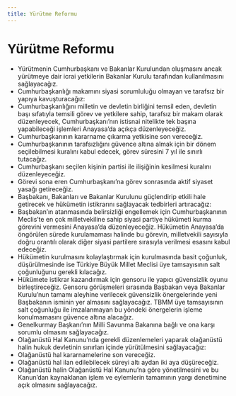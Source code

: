 ```yaml
---
title: Yürütme Reformu
---
```


Yürütme Reformu
===

* Yürütmenin Cumhurbaşkanı ve Bakanlar Kurulundan oluşmasını ancak yürütmeye dair icrai yetkilerin Bakanlar Kurulu tarafından kullanılmasını sağlayacağız.
* Cumhurbaşkanlığı makamını siyasi sorumluluğu olmayan ve tarafsız bir yapıya kavuşturacağız:
* Cumhurbaşkanlığını milletin ve devletin birliğini temsil eden, devletin başı  sıfatıyla temsili görev ve yetkilere sahip, tarafsız bir makam olarak düzenleyecek, Cumhurbaşkanı’nın istisnai nitelikte tek başına yapabileceği işlemleri Anayasa’da açıkça düzenleyeceğiz.
* Cumhurbaşkanının kararname çıkarma yetkisine son vereceğiz.
* Cumhurbaşkanının tarafsızlığını güvence altına almak için bir dönem seçilebilmesi kuralını kabul edecek, görev süresini 7 yıl ile sınırlı tutacağız.
* Cumhurbaşkanı seçilen kişinin partisi ile ilişiğinin kesilmesi kuralını düzenleyeceğiz.
* Görevi sona eren Cumhurbaşkanı’na görev sonrasında aktif siyaset yasağı getireceğiz.
* Başbakanı, Bakanları ve Bakanlar Kurulunu güçlendirip etkili hale getirecek ve hükümetin istikrarını sağlayacak tedbirleri artıracağız:
* Başbakan’ın atanmasında belirsizliği engellemek için Cumhurbaşkanının Meclis’te en çok milletvekiline sahip siyasi partiye hükümeti kurma görevini vermesini Anayasa’da düzenleyeceğiz. Hükümetin Anayasa’da öngörülen sürede kurulamaması halinde bu görevin, milletvekili sayısıyla doğru orantılı olarak diğer siyasi partilere sırasıyla verilmesi esasını kabul edeceğiz.
* Hükümetin kurulmasını kolaylaştırmak için kurulmasında basit çoğunluk, düşürülmesinde ise Türkiye Büyük Millet Meclisi üye tamsayısının salt çoğunluğunu gerekli kılacağız.
* Hükümete istikrar kazandırmak için gensoru ile yapıcı güvensizlik oyunu birleştireceğiz. Gensoru görüşmeleri sırasında Başbakan veya Bakanlar Kurulu’nun tamamı aleyhine verilecek  güvensizlik önergelerinde yeni Başbakanın isminin yer almasını sağlayacağız. TBMM üye tamsayısının salt çoğunluğu ile imzalanmayan bu yöndeki önergelerin işleme konulmamasını güvence altına alacağız.
* Genelkurmay Başkanı’nın Milli Savunma Bakanına bağlı ve ona karşı sorumlu olmasını sağlayacağız.
* Olağanüstü Hal Kanunu’nda gerekli düzenlemeleri yaparak olağanüstü halin hukuk devletinin sınırları içinde yürütülmesini sağlayacağız:
* Olağanüstü hal kararnamelerine son vereceğiz.
* Olağanüstü hal ilan edilebilecek süreyi altı aydan iki aya düşüreceğiz.
* Olağanüstü halin Olağanüstü Hal Kanunu’na göre yönetilmesini ve bu Kanun’dan kaynaklanan işlem ve eylemlerin tamamının yargı denetimine açık olmasını sağlayacağız.